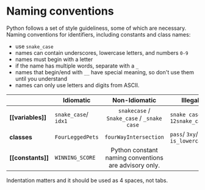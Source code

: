 # Naming conventions

Python follows a set of style guideliness, some of which are necessary.
Naming conventions for identifiers, including constants and class names:
- use `snake_case`
- names can contain underscores, lowercase letters, and numbers `0-9`
- names must begin with a letter
- if the name has multiple words, separate with a `_`
- names that begin/end with `__` have special meaning, so don't use them until you understand
- names can only use letters and digits from ASCII.


|                   | Idiomatic           | Non-Idiomatic                                | Illegal                        |
| ------------------|-------------------- |:--------------------------------------------:| -------------------------------|
| **[[variables]]** | `snake_case`/ `idx1`| `snakecase` / `Snake_case` / `_snake case `  | `snake case` / `12snake_case`  |
| **classes**       | `FourLeggedPets`    |   `fourWayIntersection`                      | `pass`/ `3xy`/ `is_lowercase?` |
| **[[constants]]** | `WINNING_SCORE`     | Python constant naming conventions are advisory only.

Indentation matters and it should be used as 4 spaces, not tabs.


